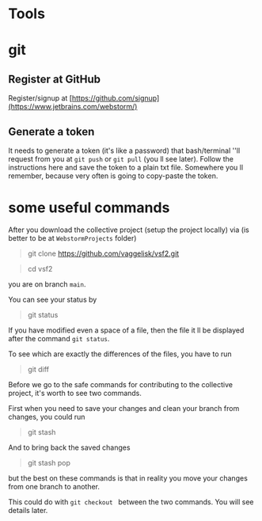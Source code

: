 # Tools

# git

## Register at GitHub

Register/signup at [https://github.com/signup](https://www.jetbrains.com/webstorm/)


## Generate a token

It needs to generate a token (it's like a password) that bash/terminal ''ll request from you at `git push` or `git pull` (you ll see later). Follow the instructions here     and save the  token to a plain txt file. Somewhere you ll remember, because very often is going to copy-paste the token.



# some useful commands

After you download the collective project (setup the project locally) via
(is better to be at `WebstormProjects` folder)

> git clone https://github.com/vaggelisk/vsf2.git

> cd vsf2

you are on branch `main`.

You can see your status by

> git status

If you have modified even a space of a file, then the file it ll be displayed after the command `git status`.

To see which are exactly the differences of the files, you have to run

> git diff

Before we go to the safe commands for contributing to the collective project, it's worth to see two commands.

First when you need to save your changes and clean your branch from changes, you could run

> git stash

And to bring back the saved changes

> git stash pop

but the best on these commands is that in reality you move your changes from one branch to another.

This could do with `git checkout ` between the two commands. You will see details later.
